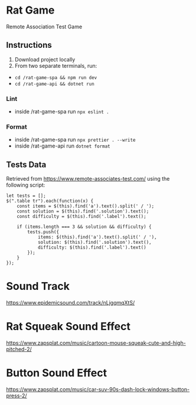 # Rat Game

Remote Association Test Game

## Instructions 

1. Download project locally
2. From two separate terminals, run: 
- `cd /rat-game-spa && npm run dev`
- `cd /rat-game-api && dotnet run`

### Lint

- inside /rat-game-spa run `npx eslint .`

### Format 

- inside /rat-game-spa run `npx prettier . --write`
- inside /rat-game-api run `dotnet format`

## Tests Data

Retrieved from https://www.remote-associates-test.com/ using the following script:

```
let tests = [];
$(".table tr").each(function(x) {
    const items = $(this).find('a').text().split(' / ');
    const solution = $(this).find('.solution').text();
    const difficulty = $(this).find('.label').text();

    if (items.length === 3 && solution && difficulty) {  
        tests.push({
            items: $(this).find('a').text().split(' / '),
            solution: $(this).find('.solution').text(),
            difficulty: $(this).find('.label').text()
        });
    }
});
```

# Sound Track

https://www.epidemicsound.com/track/nLjgqmqXtS/

# Rat Squeak Sound Effect

https://www.zapsplat.com/music/cartoon-mouse-squeak-cute-and-high-pitched-2/

# Button Sound Effect

https://www.zapsplat.com/music/car-suv-90s-dash-lock-windows-button-press-2/
